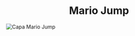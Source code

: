 <h1 align="center"> Mario Jump </h1>

![Capa Mario Jump](https://user-images.githubusercontent.com/87918432/172232136-ab8b7eed-ee9a-4b28-a9f5-4508301b92f2.png)
